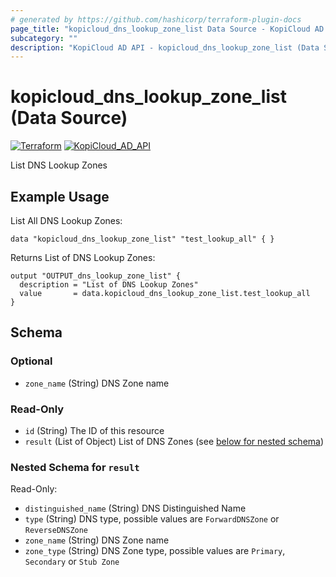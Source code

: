 ```yaml
---
# generated by https://github.com/hashicorp/terraform-plugin-docs
page_title: "kopicloud_dns_lookup_zone_list Data Source - KopiCloud AD Provider"
subcategory: ""
description: "KopiCloud AD API - kopicloud_dns_lookup_zone_list (Data Source)"
---
```


# kopicloud_dns_lookup_zone_list (Data Source)
[![Terraform](https://img.shields.io/badge/terraform-v1.3+-blue.svg)](https://www.terraform.io/downloads.html) 
[![KopiCloud_AD_API](https://img.shields.io/badge/kopiCloud_ad-v1.0+-blueviolet.svg)](https://www.kopicloud-ad-api.com)

List DNS Lookup Zones

## Example Usage

List All DNS Lookup Zones:
```
data "kopicloud_dns_lookup_zone_list" "test_lookup_all" { }
```

Returns List of DNS Lookup Zones:
```
output "OUTPUT_dns_lookup_zone_list" {
  description = "List of DNS Lookup Zones"
  value       = data.kopicloud_dns_lookup_zone_list.test_lookup_all
}
```

<!-- schema generated by tfplugindocs -->
## Schema

### Optional

- `zone_name` (String) DNS Zone name

### Read-Only

- `id` (String) The ID of this resource
- `result` (List of Object) List of DNS Zones (see [below for nested schema](#nestedatt--result))

<a id="nestedatt--result"></a>
### Nested Schema for `result`

Read-Only:

- `distinguished_name` (String) DNS Distinguished Name
- `type` (String) DNS type, possible values are `ForwardDNSZone` or `ReverseDNSZone`
- `zone_name` (String) DNS Zone name
- `zone_type` (String) DNS Zone type, possible values are `Primary`, `Secondary` or `Stub Zone`
